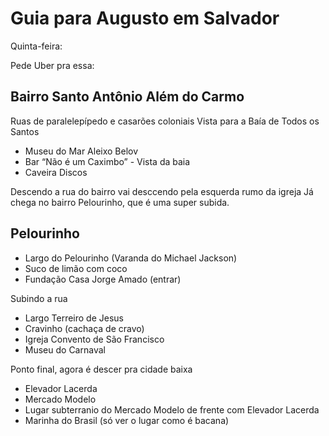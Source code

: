 # Guia para Augusto em Salvador

Quinta-feira:

Pede Uber pra essa:

## Bairro Santo Antônio Além do Carmo
Ruas de paralelepípedo e casarões coloniais
Vista para a Baía de Todos os Santos

- Museu do Mar Aleixo Belov
- Bar “Não é um Caximbo” - Vista da baia
- Caveira Discos

Descendo a rua do bairro vai desccendo pela esquerda rumo da igreja
Já chega no bairro Pelourinho, que é uma super subida.

## Pelourinho

- Largo do Pelourinho (Varanda do Michael Jackson)
- Suco de limão com coco
- Fundação Casa Jorge Amado (entrar)

Subindo a rua 

- Largo Terreiro de Jesus
- Cravinho (cachaça de cravo)
- Igreja Convento de São Francisco
- Museu do Carnaval

Ponto final, agora é descer pra cidade baixa
- Elevador Lacerda 
- Mercado Modelo
- Lugar subterranio do Mercado Modelo de frente com Elevador Lacerda
- Marinha do Brasil (só ver o lugar como é bacana)